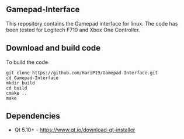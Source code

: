 ## Gamepad-Interface
This repository contains the Gamepad interface for linux. The code has been tested for Logitech F710 and Xbox One Controller.

## Download and build code
To build the code 
```
git clone https://github.com/HariP19/Gamepad-Interface.git
cd Gamepad-Interface
mkdir build
cd build
cmake ..
make
```

## Dependencies
 - Qt 5.10+ - https://www.qt.io/download-qt-installer
